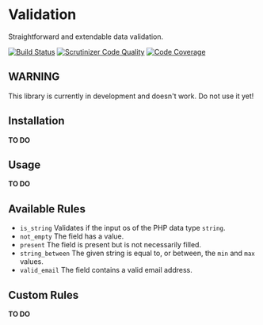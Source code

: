 # Validation
Straightforward and extendable data validation.

[![Build Status](https://travis-ci.org/byrobots/validation.svg?branch=master)](https://travis-ci.org/byrobots/validation)
[![Scrutinizer Code Quality](https://scrutinizer-ci.com/g/byrobots/validation/badges/quality-score.png?b=master)](https://scrutinizer-ci.com/g/byrobots/validation/?branch=master)
[![Code Coverage](https://scrutinizer-ci.com/g/byrobots/validation/badges/coverage.png?b=master)](https://scrutinizer-ci.com/g/byrobots/validation/?branch=master)

## WARNING
This library is currently in development and doesn't work. Do not use it yet!

## Installation
**TO DO**

## Usage
**TO DO**

## Available Rules
- `is_string` Validates if the input os of the PHP data type `string`.
- `not_empty` The field has a value.
- `present` The field is present but is not necessarily filled.
- `string_between` The given string is equal to, or between, the `min` and `max` values.
- `valid_email` The field contains a valid email address.

## Custom Rules
**TO DO**
